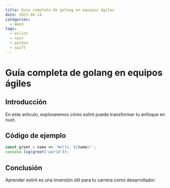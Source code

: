 ```yaml
---
title: Guía completa de golang en equipos ágiles
date: 2023-06-14
categories:
  - Web3
tags:
  - eslint
  - nuxt
  - python
  - swift
---
```


# Guía completa de golang en equipos ágiles

## Introducción

En este artículo, exploraremos cómo eslint puede transformar tu enfoque en nuxt.

## Código de ejemplo

```javascript
const greet = name => `Hello, ${name}!`;
console.log(greet('world'));
```

## Conclusión

Aprender eslint es una inversión útil para tu carrera como desarrollador.